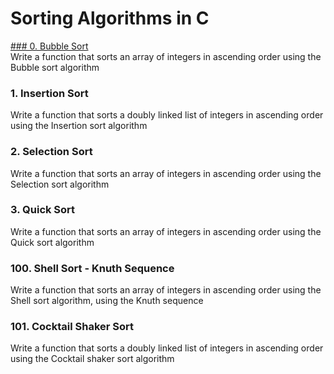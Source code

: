 Sorting Algorithms in C
=======================

[### 0. Bubble Sort](https://github.com/mahmoudsalah296/sorting_algorithms/blob/main/0-bubble_sort.c)  
Write a function that sorts an array of integers in ascending order using the Bubble sort algorithm

### 1. Insertion Sort  
Write a function that sorts a doubly linked list of integers in ascending order using the Insertion sort algorithm

### 2. Selection Sort  
Write a function that sorts an array of integers in ascending order using the Selection sort algorithm

### 3. Quick Sort  
Write a function that sorts an array of integers in ascending order using the Quick sort algorithm

### 100. Shell Sort - Knuth Sequence  
Write a function that sorts an array of integers in ascending order using the Shell sort algorithm, using the Knuth sequence

### 101. Cocktail Shaker Sort  
Write a function that sorts a doubly linked list of integers in ascending order using the Cocktail shaker sort algorithm
